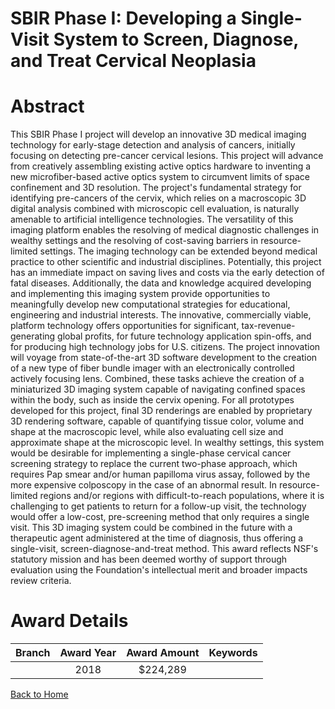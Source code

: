 
SBIR Phase I: Developing a Single-Visit System to Screen, Diagnose, and Treat Cervical Neoplasia
================================================================================================

# Abstract


This SBIR Phase I project will develop an innovative 3D medical imaging technology for early-stage detection and analysis of cancers, initially focusing on detecting pre-cancer cervical lesions. This project will advance from creatively assembling existing active optics hardware to inventing a new microfiber-based active optics system to circumvent limits of space confinement and 3D resolution. The project's fundamental strategy for identifying pre-cancers of the cervix, which relies on a macroscopic 3D digital analysis combined with microscopic cell evaluation, is naturally amenable to artificial intelligence technologies. The versatility of this imaging platform enables the resolving of medical diagnostic challenges in wealthy settings and the resolving of cost-saving barriers in resource-limited settings. The imaging technology can be extended beyond medical practice to other scientific and industrial disciplines. Potentially, this project has an immediate impact on saving lives and costs via the early detection of fatal diseases. Additionally, the data and knowledge acquired developing and implementing this imaging system provide opportunities to meaningfully develop new computational strategies for educational, engineering and industrial interests. The innovative, commercially viable, platform technology offers opportunities for significant, tax-revenue-generating global profits, for future technology application spin-offs, and for producing high technology jobs for U.S. citizens. The project innovation will voyage from state-of-the-art 3D software development to the creation of a new type of fiber bundle imager with an electronically controlled actively focusing lens. Combined, these tasks achieve the creation of a miniaturized 3D imaging system capable of navigating confined spaces within the body, such as inside the cervix opening. For all prototypes developed for this project, final 3D renderings are enabled by proprietary 3D rendering software, capable of quantifying tissue color, volume and shape at the macroscopic level, while also evaluating cell size and approximate shape at the microscopic level. In wealthy settings, this system would be desirable for implementing a single-phase cervical cancer screening strategy to replace the current two-phase approach, which requires Pap smear and/or human papilloma virus assay, followed by the more expensive colposcopy in the case of an abnormal result. In resource-limited regions and/or regions with difficult-to-reach populations, where it is challenging to get patients to return for a follow-up visit, the technology would offer a low-cost, pre-screening method that only requires a single visit. This 3D imaging system could be combined in the future with a therapeutic agent administered at the time of diagnosis, thus offering a single-visit, screen-diagnose-and-treat method. This award reflects NSF's statutory mission and has been deemed worthy of support through evaluation using the Foundation's intellectual merit and broader impacts review criteria.  

# Award Details

|Branch|Award Year|Award Amount|Keywords|
| :---: | :---: | :---: | :---: |
||2018|$224,289||
  
  


[Back to Home](https://github.com/chrischow/dod_sbir_awards/JT/#407)
